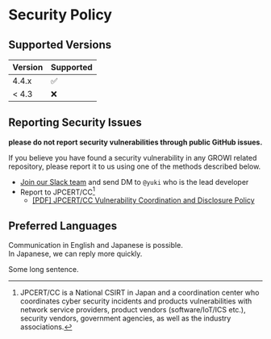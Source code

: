 # Security Policy

## Supported Versions

| Version | Supported          |
| ------- | ------------------ |
| 4.4.x   | :white_check_mark: |
| < 4.3   | :x:                |

## Reporting Security Issues

**please do not report security vulnerabilities through public GitHub issues.**

If you believe you have found a security vulnerability in any GROWI related repository, please report it to us using one of the methods described below.

  * [Join our Slack team](https://communityinviter.com/apps/wsgrowi/invite/) and send DM to `@yuki` who is the lead developer
  * Report to JPCERT/CC[^jpcertcc]
    * [[PDF] JPCERT/CC Vulnerability Coordination and Disclosure Policy](https://www.jpcert.or.jp/english/vh/vul-coordination-disclosure-policy_2019.pdf)

## Preferred Languages

Communication in English and Japanese is possible.  
In Japanese, we can reply more quickly. 




Some long sentence. 

[^jpcertcc]: JPCERT/CC is a National CSIRT in Japan and a coordination center
who coordinates cyber security incidents and products vulnerabilities
with network service providers, product vendors (software/IoT/ICS etc.),
security vendors, government agencies, as well as the industry associations.
